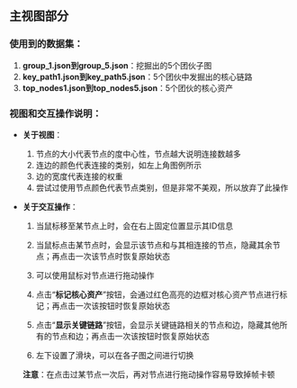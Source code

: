 ## 主视图部分

### 使用到的数据集：

1. **group_1.json到group_5.json**：挖掘出的5个团伙子图
2. **key_path1.json到key_path5.json**：5个团伙中发掘出的核心链路
3. **top_nodes1.json到top_nodes5.json**：5个团伙的核心资产



### 视图和交互操作说明：

* **关于视图**：

  1. 节点的大小代表节点的度中心性，节点越大说明连接数越多
  2. 连边的颜色代表连接的类别，如左上角图例所示
  3. 边的宽度代表连接的权重
  4. 尝试过使用节点颜色代表节点类别，但是非常不美观，所以放弃了此操作

* **关于交互操作**：

  1. 当鼠标移至某节点上时，会在右上固定位置显示其ID信息

  2. 当鼠标点击某节点时，会显示该节点和与其相连接的节点，隐藏其余节点；再点击一次该节点时恢复原始状态

  3. 可以使用鼠标对节点进行拖动操作
  4. 点击“**标记核心资产**”按钮，会通过红色高亮的边框对核心资产节点进行标记；再点击一次该按钮时恢复原始状态
  5. 点击“**显示关键链路**”按钮，会显示关键链路相关的节点和边，隐藏其他所有的节点和边；再点击一次该按钮时恢复原始状态
  6. 左下设置了滑块，可以在各子图之间进行切换
  
  **注意**：在点击过某节点一次后，再对节点进行拖动操作容易导致掉帧卡顿
  
  